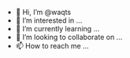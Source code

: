 - 👋 Hi, I’m @waqts
- 👀 I’m interested in ...
- 🌱 I’m currently learning ...
- 💞️ I’m looking to collaborate on ...
- 📫 How to reach me ...

<!---
waqts/waqts is a ✨ special ✨ repository because its `README.md` (this file) appears on your GitHub profile.
You can click the Preview link to take a look at your changes.
--->

